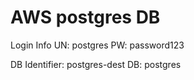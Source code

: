 # AWS postgres DB #

Login Info
UN: postgres
PW: password123

DB Identifier: postgres-dest
DB: postgres

